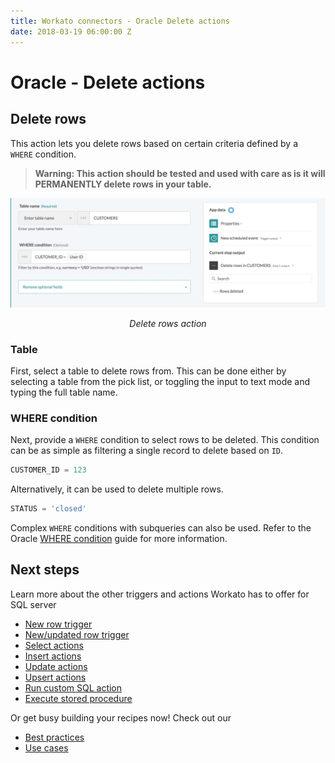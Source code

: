 ```yaml
---
title: Workato connectors - Oracle Delete actions
date: 2018-03-19 06:00:00 Z
---
```


# Oracle - Delete actions

## Delete rows

This action lets you delete rows based on certain criteria defined by a ` WHERE` condition.

> **Warning: This action should be tested and used with care as is it will PERMANENTLY delete rows in your table.**

![Delete action](/assets/images/oracle/delete-rows-action.png)
<center><i>Delete rows action</i></center>

### Table
First, select a table to delete rows from. This can be done either by selecting a table from the pick list, or toggling the input to text mode and typing the full table name.

### WHERE condition
Next, provide a `WHERE` condition to select rows to be deleted. This condition can be as simple as filtering a single record to delete based on `ID`.

```sql
CUSTOMER_ID = 123
```

Alternatively, it can be used to delete multiple rows.

```sql
STATUS = 'closed'
```

Complex `WHERE` conditions with subqueries can also be used. Refer to the Oracle [WHERE condition](/connectors/oracle/introduction.md#using-where-conditions) guide for more information.

## Next steps
Learn more about the other triggers and actions Workato has to offer for SQL server
  * [New row trigger](/connectors/oracle/new-row-trigger.md)
  * [New/updated row trigger](/connectors/oracle/updated-row-trigger.md)
  * [Select actions](/connectors/oracle/select.md)
  * [Insert actions](/connectors/oracle/insert.md)
  * [Update actions](/connectors/oracle/update.md)
  * [Upsert actions](/connectors/oracle/upsert.md)
  * [Run custom SQL action](/connectors/oracle/run_sql.md)
  * [Execute stored procedure](/connectors/oracle/stored-procedure.md)

Or get busy building your recipes now! Check out our
  * [Best practices](/connectors/oracle/best-practices.md)
  * [Use cases](/connectors/database-common-use-cases.md)

